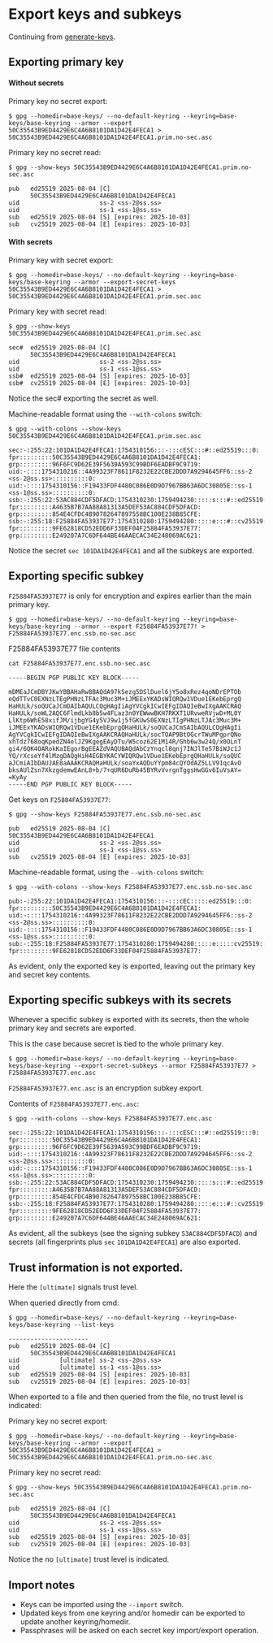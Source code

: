 # Export keys and subkeys

Continuing from [generate-keys](./generate-keys.md).

## Exporting primary key

#### Without secrets

Primary key no secret export:

```shell
$ gpg --homedir=base-keys/ --no-default-keyring --keyring=base-keys/base-keyring --armor --export 50C35543B9ED4429E6C4A6B8101DA1D42E4FECA1 > 50C35543B9ED4429E6C4A6B8101DA1D42E4FECA1.prim.no-sec.asc
```

Primary key no secret read:

```shell
$ gpg --show-keys 50C35543B9ED4429E6C4A6B8101DA1D42E4FECA1.prim.no-sec.asc
```

```terminaloutput
pub   ed25519 2025-08-04 [C]
      50C35543B9ED4429E6C4A6B8101DA1D42E4FECA1
uid                      ss-2 <ss-2@ss.ss>
uid                      ss-1 <ss-1@ss.ss>
sub   ed25519 2025-08-04 [S] [expires: 2025-10-03]
sub   cv25519 2025-08-04 [E] [expires: 2025-10-03]
```

#### With secrets

Primary key with secret export:

```shell
$ gpg --homedir=base-keys/ --no-default-keyring --keyring=base-keys/base-keyring --armor --export-secret-keys 50C35543B9ED4429E6C4A6B8101DA1D42E4FECA1 > 50C35543B9ED4429E6C4A6B8101DA1D42E4FECA1.prim.sec.asc
```

Primary key with secret read:

```shell
$ gpg --show-keys 50C35543B9ED4429E6C4A6B8101DA1D42E4FECA1.prim.sec.asc
```

```terminaloutput
sec#  ed25519 2025-08-04 [C]
      50C35543B9ED4429E6C4A6B8101DA1D42E4FECA1
uid                      ss-2 <ss-2@ss.ss>
uid                      ss-1 <ss-1@ss.ss>
ssb#  ed25519 2025-08-04 [S] [expires: 2025-10-03]
ssb#  cv25519 2025-08-04 [E] [expires: 2025-10-03]
```

Notice the sec# exporting the secret as well.

Machine-readable format using the `--with-colons` switch:

```shell
$ gpg --with-colons --show-keys 50C35543B9ED4429E6C4A6B8101DA1D42E4FECA1.prim.sec.asc
```

```terminaloutput
sec:-:255:22:101DA1D42E4FECA1:1754310156:::-:::cESC:::#::ed25519:::0:
fpr:::::::::50C35543B9ED4429E6C4A6B8101DA1D42E4FECA1:
grp:::::::::96F6FC9D62E39F5639A593C99BDF6EADBF9C9719:
uid:-::::1754310216::4A99323F78611F8232E22CBE2DDD7A9294645FF6::ss-2 <ss-2@ss.ss>::::::::::0:
uid:-::::1754310156::F19433FDF4480C086E0D9D7967BB63A6DC30805E::ss-1 <ss-1@ss.ss>::::::::::0:
ssb:-:255:22:53AC884CDF5DFACD:1754310230:1759494230:::::s:::#::ed25519::
fpr:::::::::A4635B7B7AA88A81313A5DEF53AC884CDF5DFACD:
grp:::::::::854E4CFDC4B90782647897558BC100E238B85CFE:
ssb:-:255:18:F25884FA53937E77:1754310280:1759494280:::::e:::#::cv25519::
fpr:::::::::9FE62818CD52EDD6F33DEF04F25884FA53937E77:
grp:::::::::E249207A7C6DF644BE46AAECAC34E248069AC621:
```

Notice the secret `sec 101DA1D42E4FECA1` and all the subkeys are exported.

## Exporting specific subkey

`F25884FA53937E77` is only for encryption and expires earlier than the main primary key.

```shell
$ gpg --homedir=base-keys/ --no-default-keyring --keyring=base-keys/base-keyring --armor --export F25884FA53937E77! > F25884FA53937E77.enc.ssb.no-sec.asc
```

F25884FA53937E77 file contents

```shell
cat F25884FA53937E77.enc.ssb.no-sec.asc
```

```terminaloutput
-----BEGIN PGP PUBLIC KEY BLOCK-----

mDMEaJCmDBYJKwYBBAHaRw8BAQdA97kSezg5DSlDuel6jY5o8xRez4qoNDrEPTOb
eQdTTvC0EXNzLTEgPHNzLTFAc3Muc3M+iJMEExYKADsWIQRQw1VDue1EKebEprgQ
HaHULk/soQUCaJCmDAIbAQULCQgHAgIiAgYVCgkICwIEFgIDAQIeBwIXgAAKCRAQ
HaHULk/soWL2AQC6FlmdLkb8b5w4FLaz3n0YEWwwBKH7RKXT1URvweRVjwD+ML0Y
LlKtp6WhE58xifJM/ijbgYG4y5VJ9w1j5fGKUwS0EXNzLTIgPHNzLTJAc3Muc3M+
iJMEExYKADsWIQRQw1VDue1EKebEprgQHaHULk/soQUCaJCmSAIbAQULCQgHAgIi
AgYVCgkICwIEFgIDAQIeBwIXgAAKCRAQHaHULk/socTOAP9BtOGcrTWuMPgprQNo
xhTdz768oqKpedZN4elJZ9KgegEAyDTu/W5coz62E1M14R/Ghb6w3w24Q/x0OLnT
gi4/6QK4OARokKaIEgorBgEEAZdVAQUBAQdAbCzYnqcl8qnj7INJlTe57BiWJc1J
YQ/rXcseYf4lMzgDAQgHiH4EGBYKACYWIQRQw1VDue1EKebEprgQHaHULk/soQUC
aJCmiAIbDAUJAE8aAAAKCRAQHaHULk/soaYxAQDuYYpm84cQYOdAZ5LLV91qcAvO
bksAUlZsn7XkzgdemwEAnL8+b/7+qUR6DuRb45BYRvVvrgnTggsHwGGv6IuVsAY=
=KyAy
-----END PGP PUBLIC KEY BLOCK-----
```

Get keys on `F25884FA53937E77`:

```shell
$ gpg --show-keys F25884FA53937E77.enc.ssb.no-sec.asc 
```

```terminaloutput
pub   ed25519 2025-08-04 [C]
50C35543B9ED4429E6C4A6B8101DA1D42E4FECA1
uid                      ss-2 <ss-2@ss.ss>
uid                      ss-1 <ss-1@ss.ss>
sub   cv25519 2025-08-04 [E] [expires: 2025-10-03]
```

Machine-readable format, using the `--with-colons` switch:

```shell
$ gpg --with-colons --show-keys F25884FA53937E77.enc.ssb.no-sec.asc 
```

```terminaloutput
pub:-:255:22:101DA1D42E4FECA1:1754310156:::-:::cEC:::::ed25519:::0:
fpr:::::::::50C35543B9ED4429E6C4A6B8101DA1D42E4FECA1:
uid:-::::1754310216::4A99323F78611F8232E22CBE2DDD7A9294645FF6::ss-2 <ss-2@ss.ss>::::::::::0:
uid:-::::1754310156::F19433FDF4480C086E0D9D7967BB63A6DC30805E::ss-1 <ss-1@ss.ss>::::::::::0:
sub:-:255:18:F25884FA53937E77:1754310280:1759494280:::::e:::::cv25519::
fpr:::::::::9FE62818CD52EDD6F33DEF04F25884FA53937E77:
```

As evident, only the exported key is exported, leaving out the primary key and secret key contents. 


## Exporting specific subkeys with its secrets

Whenever a specific subkey is exported with its secrets, then the whole primary key and secrets are exported.

This is the case because secret is tied to the whole primary key.

```shell
$ gpg --homedir=base-keys/ --no-default-keyring --keyring=base-keys/base-keyring --export-secret-subkeys --armor F25884FA53937E77 > F25884FA53937E77.enc.asc
```

`F25884FA53937E77.enc.asc` is an encryption subkey export.

Contents of `F25884FA53937E77.enc.asc`:

```shell
$ gpg --with-colons --show-keys F25884FA53937E77.enc.asc
```

```terminaloutput
sec:-:255:22:101DA1D42E4FECA1:1754310156:::-:::cESC:::#::ed25519:::0:
fpr:::::::::50C35543B9ED4429E6C4A6B8101DA1D42E4FECA1:
grp:::::::::96F6FC9D62E39F5639A593C99BDF6EADBF9C9719:
uid:-::::1754310216::4A99323F78611F8232E22CBE2DDD7A9294645FF6::ss-2 <ss-2@ss.ss>::::::::::0:
uid:-::::1754310156::F19433FDF4480C086E0D9D7967BB63A6DC30805E::ss-1 <ss-1@ss.ss>::::::::::0:
ssb:-:255:22:53AC884CDF5DFACD:1754310230:1759494230:::::s:::#::ed25519::
fpr:::::::::A4635B7B7AA88A81313A5DEF53AC884CDF5DFACD:
grp:::::::::854E4CFDC4B90782647897558BC100E238B85CFE:
ssb:-:255:18:F25884FA53937E77:1754310280:1759494280:::::e:::#::cv25519::
fpr:::::::::9FE62818CD52EDD6F33DEF04F25884FA53937E77:
grp:::::::::E249207A7C6DF644BE46AAECAC34E248069AC621:
```

As evident, all the subkeys (see the signing subkey `53AC884CDF5DFACD`) and secrets (all fingerprints plus `sec` `101DA1D42E4FECA1`) are also exported.

## Trust information is not exported.

Here the `[ultimate]` signals trust level.

When queried directly from cmd:

```shell
$ gpg --homedir=base-keys/ --no-default-keyring --keyring=base-keys/base-keyring --list-keys
```

```terminaloutput
----------------------
pub   ed25519 2025-08-04 [C]
      50C35543B9ED4429E6C4A6B8101DA1D42E4FECA1
uid           [ultimate] ss-2 <ss-2@ss.ss>
uid           [ultimate] ss-1 <ss-1@ss.ss>
sub   ed25519 2025-08-04 [S] [expires: 2025-10-03]
sub   cv25519 2025-08-04 [E] [expires: 2025-10-03]
```

When exported to a file and then queried from the file, no trust level is indicated:

Primary key no secret export:

```shell
$ gpg --homedir=base-keys/ --no-default-keyring --keyring=base-keys/base-keyring --armor --export 50C35543B9ED4429E6C4A6B8101DA1D42E4FECA1 > 50C35543B9ED4429E6C4A6B8101DA1D42E4FECA1.prim.no-sec.asc
```

Primary key no secret read:

```shell
$ gpg --show-keys 50C35543B9ED4429E6C4A6B8101DA1D42E4FECA1.prim.no-sec.asc
```

```terminaloutput
pub   ed25519 2025-08-04 [C]
      50C35543B9ED4429E6C4A6B8101DA1D42E4FECA1
uid                      ss-2 <ss-2@ss.ss>
uid                      ss-1 <ss-1@ss.ss>
sub   ed25519 2025-08-04 [S] [expires: 2025-10-03]
sub   cv25519 2025-08-04 [E] [expires: 2025-10-03]
```

Notice the no `[ultimate]` trust level is indicated.


## Import notes

* Keys can be imported using the `--import` switch.
* Updated keys from one keyring and/or homedir can be exported to update another keyring/homedir.
* Passphrases will be asked on each secret key import/export operation.

